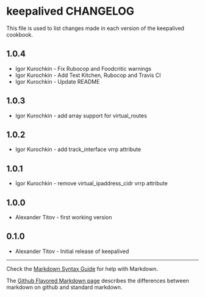 keepalived CHANGELOG
====================

This file is used to list changes made in each version of the keepalived cookbook.

1.0.4
-----
- Igor Kurochkin - Fix Rubocop and Foodcritic warnings
- Igor Kurochkin - Add Test Kitchen, Rubocop and Travis CI
- Igor Kurochkin - Update README

1.0.3
-----
- Igor Kurochkin - add array support for virtual_routes

1.0.2
-----
- Igor Kurochkin - add track_interface vrrp attribute

1.0.1
-----
- Igor Kurochkin - remove virtual_ipaddress_cidr vrrp attribute

1.0.0
-----
- Alexander Titov - first working version

0.1.0
-----
- Alexander Titov - Initial release of keepalived

- - -
Check the [Markdown Syntax Guide](http://daringfireball.net/projects/markdown/syntax) for help with Markdown.

The [Github Flavored Markdown page](http://github.github.com/github-flavored-markdown/) describes the differences between markdown on github and standard markdown.
